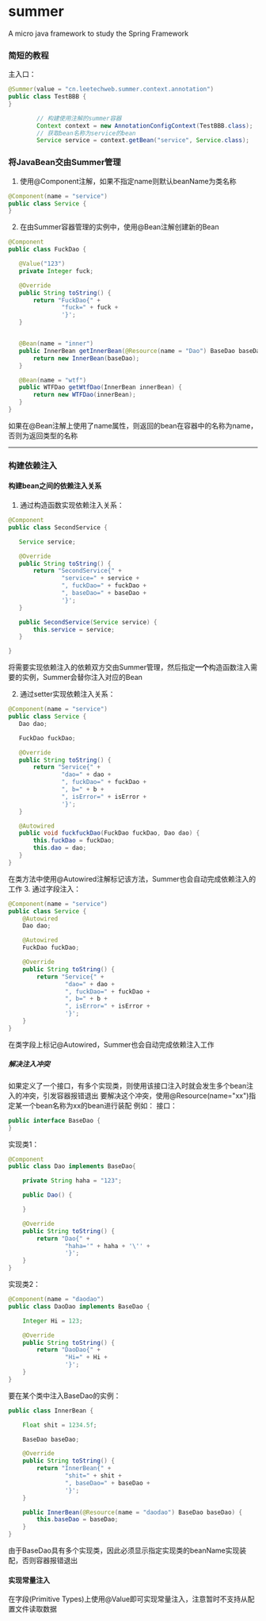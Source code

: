 # summer
A micro java framework to study the Spring Framework

### 简短的教程

主入口：
```java
@Summer(value = "cn.leetechweb.summer.context.annotation")
public class TestBBB {
}
```

```java
        // 构建使用注解的summer容器
        Context context = new AnnotationConfigContext(TestBBB.class);
        // 获取bean名称为service的bean
        Service service = context.getBean("service", Service.class);
```

### 将JavaBean交由Summer管理
1. 使用@Component注解，如果不指定name则默认beanName为类名称
 ```java
 @Component(name = "service")
public class Service {
}
 ```
 
2. 在由Summer容器管理的实例中，使用@Bean注解创建新的Bean
 ```java
@Component
public class FuckDao {

    @Value("123")
    private Integer fuck;

    @Override
    public String toString() {
        return "FuckDao{" +
                "fuck=" + fuck +
                '}';
    }


    @Bean(name = "inner")
    public InnerBean getInnerBean(@Resource(name = "Dao") BaseDao baseDao) {
        return new InnerBean(baseDao);
    }

    @Bean(name = "wtf")
    public WTFDao getWtfDao(InnerBean innerBean) {
        return new WTFDao(innerBean);
    }
}
 ```
 如果在@Bean注解上使用了name属性，则返回的bean在容器中的名称为name，否则为返回类型的名称
 
 ---
 ### 构建依赖注入
 #### 构建bean之间的依赖注入关系
 1. 通过构造函数实现依赖注入关系：
 ```java
 @Component
public class SecondService {

    Service service;

    @Override
    public String toString() {
        return "SecondService{" +
                "service=" + service +
                ", fuckDao=" + fuckDao +
                ", baseDao=" + baseDao +
                '}';
    }

    public SecondService(Service service) {
        this.service = service;
    }

}
 ```
 将需要实现依赖注入的依赖双方交由Summer管理，然后指定**一个**构造函数注入需要的实例，Summer会替你注入对应的Bean
 
 2. 通过setter实现依赖注入关系：
 ```java
@Component(name = "service")
public class Service {
    Dao dao;

    FuckDao fuckDao;

    @Override
    public String toString() {
        return "Service{" +
                "dao=" + dao +
                ", fuckDao=" + fuckDao +
                ", b=" + b +
                ", isError=" + isError +
                '}';
    }

    @Autowired
    public void fuckfuckDao(FuckDao fuckDao, Dao dao) {
        this.fuckDao = fuckDao;
        this.dao = dao;
    }
}
 ```
在类方法中使用@Autowired注解标记该方法，Summer也会自动完成依赖注入的工作
3. 通过字段注入：
```java
@Component(name = "service")
public class Service {
    @Autowired
    Dao dao;

    @Autowired
    FuckDao fuckDao;

    @Override
    public String toString() {
        return "Service{" +
                "dao=" + dao +
                ", fuckDao=" + fuckDao +
                ", b=" + b +
                ", isError=" + isError +
                '}';
    }
}
```
在类字段上标记@Autowired，Summer也会自动完成依赖注入工作

##### 解决注入冲突
如果定义了一个接口，有多个实现类，则使用该接口注入时就会发生多个bean注入的冲突，引发容器报错退出
要解决这个冲突，使用@Resource(name="xx")指定某一个bean名称为xx的bean进行装配
例如：
接口：
```java
public interface BaseDao {
}
```
实现类1：
```java
@Component
public class Dao implements BaseDao{

    private String haha = "123";

    public Dao() {

    }

    @Override
    public String toString() {
        return "Dao{" +
                "haha='" + haha + '\'' +
                '}';
    }
}
```
实现类2：
```java
@Component(name = "daodao")
public class DaoDao implements BaseDao {

    Integer Hi = 123;

    @Override
    public String toString() {
        return "DaoDao{" +
                "Hi=" + Hi +
                '}';
    }
}
```
要在某个类中注入BaseDao的实例：
```java
public class InnerBean {

    Float shit = 1234.5f;

    BaseDao baseDao;

    @Override
    public String toString() {
        return "InnerBean{" +
                "shit=" + shit +
                ", baseDao=" + baseDao +
                '}';
    }

    public InnerBean(@Resource(name = "daodao") BaseDao baseDao) {
        this.baseDao = baseDao;
    }
}
```
由于BaseDao具有多个实现类，因此必须显示指定实现类的beanName实现装配，否则容器报错退出
#### 实现常量注入
在字段(Primitive Types)上使用@Value即可实现常量注入，注意暂时不支持从配置文件读取数据
